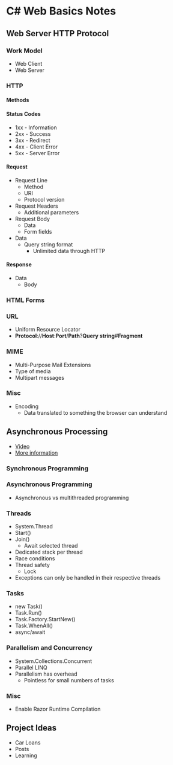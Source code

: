 # C# Web Basics Notes

## Web Server HTTP Protocol

### Work Model
- Web Client
- Web Server

### HTTP
#### Methods
#### Status Codes
- 1xx - Information
- 2xx - Success
- 3xx - Redirect
- 4xx - Client Error
- 5xx - Server Error
#### Request
- Request Line
    - Method
    - URI
    - Protocol version
- Request Headers
    - Additional parameters
- Request Body
    - Data
    - Form fields
- Data
    - Query string format
        - Unlimited data through HTTP
#### Response
- Data
    - Body

### HTML Forms

### URL
- Uniform Resource Locator
- **Protocol**://**Host**:**Port**/**Path**?**Query string**#**Fragment**

### MIME
- Multi-Purpose Mail Extensions
- Type of media
- Multipart messages

### Misc
- Encoding
    - Data translated to something the browser can understand

## Asynchronous Processing
- [Video](https://www.youtube.com/watch?v=m5-hYdj40So)
- [More information](https://github.com/ivaylokenov/C-Sharp-Async-Await-In-Detail)

### Synchronous Programming
### Asynchronous Programming
- Asynchronous vs multithreaded programming

### Threads
- System.Thread
- Start()
- Join()
    - Await selected thread
- Dedicated stack per thread
- Race conditions
- Thread safety
    - Lock
- Exceptions can only be handled in their respective threads
### Tasks
- new Task()
- Task.Run()
- Task.Factory.StartNew()
- Task.WhenAll()
- async/await
### Parallelism and Concurrency
- System.Collections.Concurrent
- Parallel LINQ
- Parallelism has overhead
    - Pointless for small numbers of tasks
### Misc
- Enable Razor Runtime Compilation


## Project Ideas
- Car Loans
- Posts
- Learning
